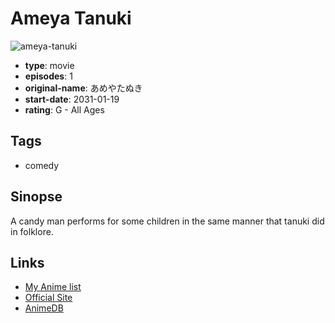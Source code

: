 # Ameya Tanuki

![ameya-tanuki](https://cdn.myanimelist.net/images/anime/8/85238.jpg)

-   **type**: movie
-   **episodes**: 1
-   **original-name**: あめやたぬき
-   **start-date**: 2031-01-19
-   **rating**: G - All Ages

## Tags

-   comedy

## Sinopse

A candy man performs for some children in the same manner that tanuki did in folklore.

## Links

-   [My Anime list](https://myanimelist.net/anime/35388/Ameya_Tanuki)
-   [Official Site](http://animation.filmarchives.jp/works/view/41691)
-   [AnimeDB](http://anidb.info/perl-bin/animedb.pl?show=anime&aid=12859)
